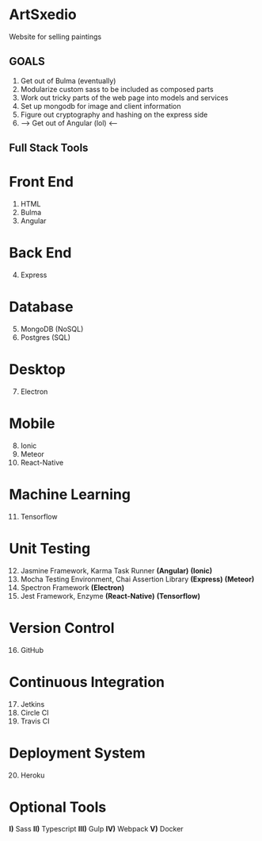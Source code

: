 # ArtSxedio
 Website for selling paintings

## GOALS ##
1) Get out of Bulma (eventually)
2) Modularize custom sass to be included as composed parts
3) Work out tricky parts of the web page into models and services
4) Set up mongodb for image and client information
5) Figure out cryptography and hashing on the express side
6) --> Get out of Angular (lol) <--

## Full Stack Tools

# Front End
1) HTML
2) Bulma
3) Angular

# Back End
4) Express

# Database
5) MongoDB (NoSQL)
6) Postgres (SQL)

# Desktop
7) Electron

# Mobile
8) Ionic
9) Meteor
10) React-Native

# Machine Learning
11) Tensorflow

# Unit Testing
12) Jasmine Framework, Karma Task Runner **(Angular)** **(Ionic)**
13) Mocha Testing Environment, Chai Assertion Library **(Express)** **(Meteor)**
14) Spectron Framework **(Electron)**
15) Jest Framework, Enzyme **(React-Native)** **(Tensorflow)**

# Version Control
16) GitHub

# Continuous Integration
17) Jetkins
18) Circle CI
19) Travis CI

# Deployment System
20) Heroku

# Optional Tools
**I)** Sass
**II)** Typescript
**III)** Gulp
**IV)** Webpack
**V)** Docker

